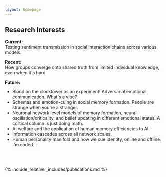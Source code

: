 ```yaml
---
layout: homepage
---
```



## Research Interests
**Current:** <br> Testing sentiment transmission in social interaction chains across various models.

**Recent:** <br> How groups converge onto shared truth from limited individual knowledge, even when it's hard.

**Future:** 
- Blood on the clocktower as an experiment! Adversarial emotional communication. What's a vibe?
- Schemas and emotion-cuing in social memory formation. People are strange when you're a stranger.
- Neuronal network level models of memory formation, neural oscillation/criticality, and belief updating in different emotional states. A cortical column is just doing math. 
- AI welfare and the application of human memory efficiencies to AI. 
- Information cascades across all network scales. 
- Human personality manifold and how we cue identity, online and offline. I'm coded...



<br><br>



{% include_relative _includes/publications.md %}
